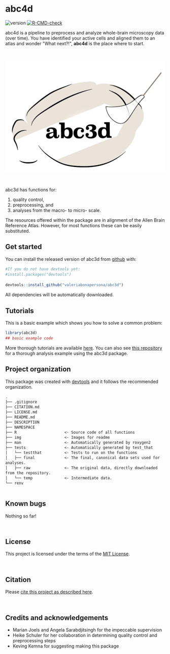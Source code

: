 # abc4d
<!-- badges: start -->
![version](https://img.shields.io/github/r-package/v/valeriabonapersona/abc3d)
[![R-CMD-check](https://github.com/valeriabonapersona/abc3d/workflows/R-CMD-check/badge.svg)](https://github.com/valeriabonapersona/abc3d/actions)
<!-- badges: end -->

abc4d is a pipeline to preprocess and analyze whole-brain microscopy data (over time). You have identified your active cells and aligned them to an atlas and wonder "What next?!", **abc4d** is the place where to start. 


<br>
<p align="center">
  <img src="img/logo_readme.png" width="600"/>
</p>
<br>

abc3d has functions for: 
1) quality control, 
2) preprocessing, and 
3) analyses from the macro- to micro- scale. 

The resources offered within the package are in alignment of the Allen Brain Reference Atlas. However, for most functions these can be easily substituted.


## Get started

You can install the released version of abc3d from [github](https://github.com/valeriabonapersona/abc3d) with:

``` r
#If you do not have devtools yet:
#install.packages("devtools")

devtools::install_github("valeriabonapersona/abc3d")
```

All dependencies will be automatically downloaded.


## Tutorials

This is a basic example which shows you how to solve a common problem:

``` r
library(abc3d)
## basic example code
```

More thorough tutorials are available [here](google.com). You can also see [this repository](https://github.com/valeriabonapersona/wave) for a thorough analysis example using the abc3d package.


## Project organization
This package was created with [devtools](https://cran.r-project.org/web/packages/devtools/index.html) and it follows the recommended organization.

```
.
├── .gitignore
├── CITATION.md
├── LICENSE.md
├── README.md
├── DESCRIPTION
├── NAMESPACE
├── R                     <- Source code of all functions
├── img                   <- Images for readme
├── man                   <- Automatically generated by roxygen2
├── tests                 <- Automatically generated by test_that
│   └── testthat          <- Tests to run on the functions
│   ├── final             <- The final, canonical data sets used for analyses. 
│   ├── raw               <- The original data, directly downloaded from the repository. 
│   └── temp              <- Intermediate data.
└── renv


```

## Known bugs
Nothing so far!

<br>

## License
This project is licensed under the terms of the [MIT License](/LICENSE.md).

<br>

## Citation
Please [cite this project as described here](/CITATION.md).

<br>

## Credits and acknowledgements
* Marian Joels and Angela Sarabdjitsingh for the impeccable supervision
* Heike Schuler for her collaboration in determining quality control and preprocessing steps
* Keving Kemna for suggesting making this package
